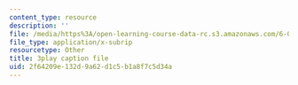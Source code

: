 ```yaml
---
content_type: resource
description: ''
file: /media/https%3A/open-learning-course-data-rc.s3.amazonaws.com/6-01sc-introduction-to-electrical-engineering-and-computer-science-i-spring-2011/2f64209e132d9a62d1c5b1a8f7c5d34a_8FWfmvj3HYw.srt
file_type: application/x-subrip
resourcetype: Other
title: 3play caption file
uid: 2f64209e-132d-9a62-d1c5-b1a8f7c5d34a
---
```

